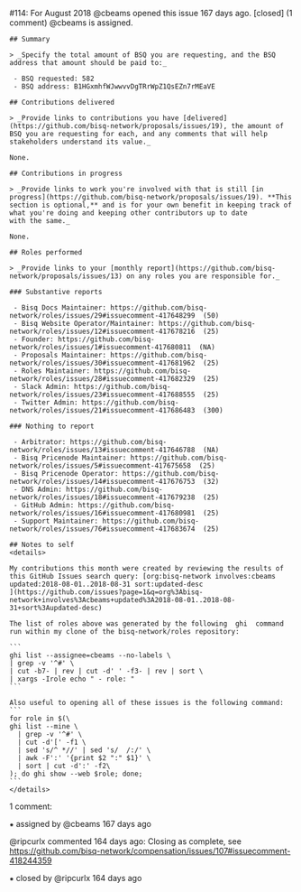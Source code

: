 #114: For August 2018
@cbeams opened this issue 167 days ago.  [closed] (1 comment)
@cbeams is assigned. 

    ## Summary
    
    > _Specify the total amount of BSQ you are requesting, and the BSQ address that amount should be paid to:_
    
     - BSQ requested: 582
     - BSQ address: B1HGxmhfWJwwvvDgTRrWpZ1QsEZn7rMEaVE
    
    ## Contributions delivered
    
    > _Provide links to contributions you have [delivered](https://github.com/bisq-network/proposals/issues/19), the amount of BSQ you are requesting for each, and any comments that will help stakeholders understand its value._
    
    None.
    
    ## Contributions in progress
    
    > _Provide links to work you're involved with that is still [in progress](https://github.com/bisq-network/proposals/issues/19). **This section is optional,** and is for your own benefit in keeping track of what you're doing and keeping other contributors up to date 
    with the same._
    
    None.
    
    ## Roles performed
    
    > _Provide links to your [monthly report](https://github.com/bisq-network/proposals/issues/13) on any roles you are responsible for._
    
    ### Substantive reports
    
     - Bisq Docs Maintainer: https://github.com/bisq-network/roles/issues/29#issuecomment-417648299  (50) 
     - Bisq Website Operator/Maintainer: https://github.com/bisq-network/roles/issues/12#issuecomment-417678216  (25) 
     - Founder: https://github.com/bisq-network/roles/issues/1#issuecomment-417680811  (NA) 
     - Proposals Maintainer: https://github.com/bisq-network/roles/issues/30#issuecomment-417681962  (25) 
     - Roles Maintainer: https://github.com/bisq-network/roles/issues/28#issuecomment-417682329  (25) 
     - Slack Admin: https://github.com/bisq-network/roles/issues/23#issuecomment-417688555  (25) 
     - Twitter Admin: https://github.com/bisq-network/roles/issues/21#issuecomment-417686483  (300) 
    
    ### Nothing to report
    
     - Arbitrator: https://github.com/bisq-network/roles/issues/13#issuecomment-417646788  (NA) 
     - Bisq Pricenode Maintainer: https://github.com/bisq-network/roles/issues/5#issuecomment-417675658  (25) 
     - Bisq Pricenode Operator: https://github.com/bisq-network/roles/issues/14#issuecomment-417676753  (32) 
     - DNS Admin: https://github.com/bisq-network/roles/issues/18#issuecomment-417679238  (25) 
     - GitHub Admin: https://github.com/bisq-network/roles/issues/16#issuecomment-417680981  (25) 
     - Support Maintainer: https://github.com/bisq-network/roles/issues/76#issuecomment-417683674  (25) 
    
    ## Notes to self
    <details>
    
    My contributions this month were created by reviewing the results of this GitHub Issues search query: [org:bisq-network involves:cbeams updated:2018-08-01..2018-08-31 sort:updated-desc 
    ](https://github.com/issues?page=1&q=org%3Abisq-network+involves%3Acbeams+updated%3A2018-08-01..2018-08-31+sort%3Aupdated-desc)
    
    The list of roles above was generated by the following  ghi  command run within my clone of the bisq-network/roles repository:
    
    ```
    ghi list --assignee=cbeams --no-labels \
    | grep -v '^#' \
    | cut -b7- | rev | cut -d' ' -f3- | rev | sort \
    | xargs -Irole echo " - role: "
    ```
    
    Also useful to opening all of these issues is the following command:
    ```
    for role in $(\
    ghi list --mine \
      | grep -v '^#' \
      | cut -d'[' -f1 \
      | sed 's/^ *//' | sed 's/  /:/' \
      | awk -F':' '{print $2 ":" $1}' \
      | sort | cut -d':' -f2\
    ); do ghi show --web $role; done;
    ```
    </details>


1 comment:

⁕ assigned by @cbeams 167 days ago

@ripcurlx commented 164 days ago:
    Closing as complete, see https://github.com/bisq-network/compensation/issues/107#issuecomment-418244359


⁕ closed by @ripcurlx 164 days ago

